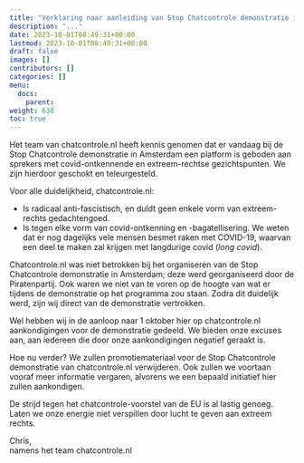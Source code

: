 ```yaml
---
title: "Verklaring naar aanleiding van Stop Chatcontrole demonstratie in Amsterdam"
description: "..."
date: 2023-10-01T08:49:31+00:00
lastmod: 2023-10-01T08:49:31+00:00
draft: false
images: []
contributors: []
categories: []
menu:
  docs:
    parent: 
weight: 630
toc: true
---
```


Het team van chatcontrole.nl heeft kennis genomen dat er vandaag bij de Stop Chatcontrole demonstratie in Amsterdam een platform is geboden aan sprekers met covid-ontkennende en extreem-rechtse gezichtspunten. We zijn hierdoor geschokt en teleurgesteld. 

Voor alle duidelijkheid, chatcontrole.nl:  

- Is radicaal anti-fascistisch, en duldt geen enkele vorm van extreem-rechts gedachtengoed. 
- Is tegen elke vorm van covid-ontkenning en -bagatellisering. We weten dat er nog dagelijks vele mensen besmet raken met COVID-19, waarvan een deel te maken zal krijgen met langdurige covid (_long covid_).

Chatcontrole.nl was niet betrokken bij het organiseren van de Stop Chatcontrole demonstratie in Amsterdam; deze werd georganiseerd door de Piratenpartij. Ook waren we niet van te voren op de hoogte van wat er tijdens de demonstratie op het programma zou staan. Zodra dit duidelijk werd, zijn wij direct van de demonstratie vertrokken. 

Wel hebben wij in de aanloop naar 1 oktober hier op chatcontrole.nl aankondigingen voor de demonstratie gedeeld. We bieden onze excuses aan, aan iedereen die door onze aankondigingen negatief geraakt is.

Hoe nu verder? We zullen promotiemateriaal voor de Stop Chatcontrole demonstratie van chatcontrole.nl verwijderen. Ook zullen we voortaan vooraf meer informatie vergaren, alvorens we een bepaald initiatief hier zullen aankondigen.

De strijd tegen het chatcontrole-voorstel van de EU is al lastig genoeg. Laten we onze energie niet verspillen door lucht te geven aan extreem rechts.

Chris,  
namens het team chatcontrole.nl
